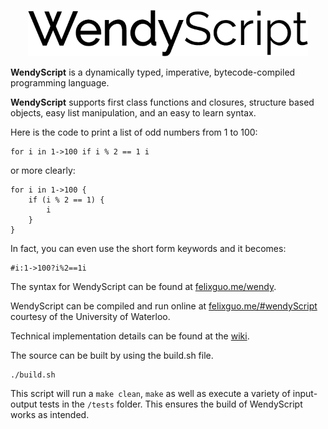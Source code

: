 <p align="center" >
<img src="https://raw.githubusercontent.com/fg123/wendy/master/docs/logo.png" height="74px" alt="WendyScript" title="WendyScript">
</p>

**WendyScript** is a dynamically typed, imperative, bytecode-compiled programming language.

**WendyScript** supports first class functions and closures, structure based objects, easy list manipulation, and an easy to learn syntax.

Here is the code to print a list of odd numbers from 1 to 100:
```
for i in 1->100 if i % 2 == 1 i
```
or more clearly:
```
for i in 1->100 {
    if (i % 2 == 1) {
        i
    }
}
```
In fact, you can even use the short form keywords and it becomes:
```
#i:1->100?i%2==1i
```
The syntax for WendyScript can be found at [felixguo.me/wendy](http://felixguo.me/wendy).

WendyScript can be compiled and run online at [felixguo.me/#wendyScript](http://felixguo.me/#wendyScript) courtesy of the University of Waterloo.

Technical implementation details can be found at the [wiki](https://github.com/fg123/wendy/wiki).

The source can be built by using the build.sh file.
```
./build.sh
```
This script will run a `make clean`, `make` as well as execute a variety of input-output tests in the `/tests` folder.
This ensures the build of WendyScript works as intended.
